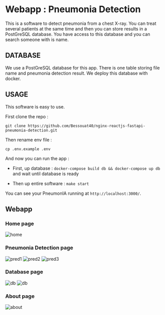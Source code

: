 # Webapp : Pneumonia Detection

This is a software to detect pneumonia from a chest X-ray.
You can treat several patients at the same time and then you can store results in a PostGreSQL database.
You have access to this database and you can search someone with is name.

## DATABASE

We use a PostGreSQL database for this app.
There is one table storing file name and pneumonia detection result.
We deploy this database with docker.

## USAGE

This software is easy to use.

First clone the repo :

`git clone https://github.com/Bessouat40/nginx-reactjs-fastapi-pneumonia-detection.git`

Then rename env file :

`cp .env.example .env`

And now you can run the app :

* First, up database : `docker-compose build db && docker-compose up db` and wait until database is ready

* Then up entire software : `make start`

You can see your PneumonIA running at `http://localhost:3000/`.

## Webapp

### Home page

![home](https://github.com/Bessouat40/reactjs-fastapi-pneumonia-detection/blob/main/screen/home.png)

### Pneumonia Detection page

![pred1](https://github.com/Bessouat40/reactjs-fastapi-pneumonia-detection/blob/main/screen/pred1.png)
![pred2](https://github.com/Bessouat40/reactjs-fastapi-pneumonia-detection/blob/main/screen/pred2.png)
![pred3](https://github.com/Bessouat40/reactjs-fastapi-pneumonia-detection/blob/main/screen/pred3.png)

### Database page

![db](https://github.com/Bessouat40/reactjs-fastapi-pneumonia-detection/blob/main/screen/db.png)
![db](https://github.com/Bessouat40/reactjs-fastapi-pneumonia-detection/blob/main/screen/db2.png)

### About page

![about](https://github.com/Bessouat40/reactjs-fastapi-pneumonia-detection/blob/main/screen/about.png)
